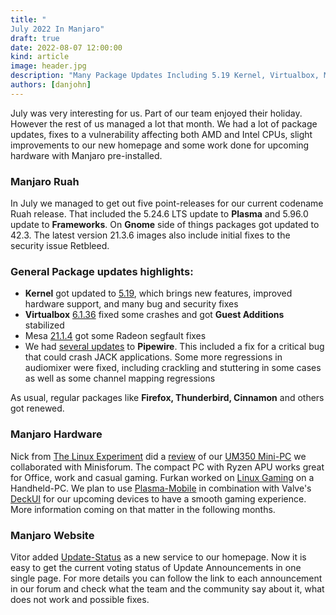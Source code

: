 ```yaml
---
title: "
July 2022 In Manjaro"
draft: true
date: 2022-08-07 12:00:00
kind: article
image: header.jpg
description: "Many Package Updates Including 5.19 Kernel, Virtualbox, Mesa. We Explore Linux Gaming On A Handheld, Website Gets A New Update-Status Feature"
authors: [danjohn]
---
```

July was very interesting for us. Part of our team enjoyed their holiday. However the rest of us managed a lot that month. We had a lot of package updates, fixes to a vulnerability affecting both AMD and Intel CPUs, slight improvements to our new homepage and some work done for upcoming hardware with Manjaro pre-installed.

### Manjaro Ruah
In July we managed to get out five point-releases for our current codename Ruah release. That included the 5.24.6 LTS update to **Plasma** and 5.96.0 update to **Frameworks**. On **Gnome** side of things packages got updated to 42.3. The latest version 21.3.6 images also include initial fixes to the security issue Retbleed.

### General Package updates highlights:
* **Kernel** got updated to <a href="https://9to5linux.com/linux-kernel-5-19-officially-released-this-is-whats-new">5.19</a>, which brings new features, improved hardware support, and many bug and security fixes
* **Virtualbox** <a href="https://www.virtualbox.org/wiki/Changelog-6.1#v36">6.1.36</a> fixed some crashes and got **Guest Additions** stabilized
* Mesa <a href="https://docs.mesa3d.org/relnotes/22.1.4.html">21.1.4</a> got some Radeon segfault fixes
* We had <a href="https://gitlab.freedesktop.org/pipewire/pipewire/-/releases">several updates</a> to **Pipewire**. This included a fix for a critical bug that could crash JACK applications. Some more regressions in audiomixer were fixed, including crackling and stuttering in some cases as well as some channel mapping regressions

As usual, regular packages like **Firefox, Thunderbird, Cinnamon** and others got renewed.

### Manjaro Hardware
Nick from <a href="https://www.youtube.com/c/TheLinuxExperiment">The Linux Experiment</a> did a <a href="https://www.youtube.com/watch?v=cKJU9IFDbE0">review</a> of our <a href="https://store.minisforum.com/products/deskmini-um350-x-manjaro-linux">UM350 Mini-PC</a> we collaborated with Minisforum. The compact PC with Ryzen APU works great for Office, work and casual gaming. Furkan worked on <a href="https://twitter.com/fkardame/status/1550213548760076290">Linux Gaming</a> on a Handheld-PC. We plan to use <a href="https://twitter.com/fkardame/status/1548783109734293513">Plasma-Mobile</a> in combination with Valve&#x27;s <a href="https://gist.github.com/red-dragon65/c7771a9347840fbcf5528f1528769836">DeckUI</a> for our upcoming devices to have a smooth gaming experience. More information coming on that matter in the following months.

### Manjaro Website
Vitor added <a href="https://manjaro.org/update-status/">Update-Status</a> as a new service to our homepage. Now it is easy to get the current voting status of Update Announcements in one single page. For more details you can follow the link to each announcement in our forum and check what the team and the community say about it, what does not work and possible fixes.
